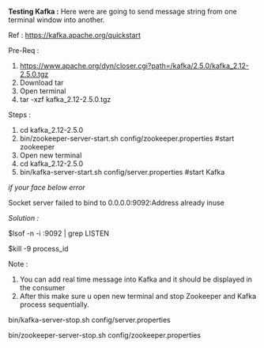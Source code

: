 **Testing Kafka :**
Here were are going to send message string from one terminal window into another.

Ref : https://kafka.apache.org/quickstart

Pre-Req :

1) https://www.apache.org/dyn/closer.cgi?path=/kafka/2.5.0/kafka_2.12-2.5.0.tgz
2) Download tar
3) Open terminal
4) tar -xzf kafka_2.12-2.5.0.tgz

Steps :

1) cd kafka_2.12-2.5.0
2) bin/zookeeper-server-start.sh config/zookeeper.properties #start zookeeper 
3) Open new terminal
4) cd kafka_2.12-2.5.0
5) bin/kafka-server-start.sh config/server.properties #start Kafka

_if your face below error_

Socket server failed to bind to 0.0.0.0:9092:Address already inuse

_Solution :_

$lsof -n -i :9092 | grep LISTEN

$kill -9 process_id

Note : 
1) You can add real time message into Kafka and it should be displayed in the consumer
2) After this make sure u open new terminal and stop Zookeeper and Kafka process sequentially.

bin/kafka-server-stop.sh config/server.properties

bin/zookeeper-server-stop.sh config/zookeeper.properties